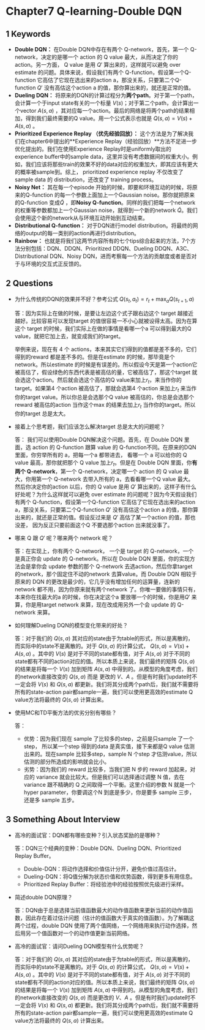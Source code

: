 # Chapter7 Q-learning-Double DQN

## 1 Keywords

- **Double DQN：** 在Double DQN中存在有两个 Q-network，首先，第一个 Q-network，决定的是哪一个 action 的 Q value 最大，从而决定了你的action。另一方面， Q value 是用 $Q'$ 算出来的，这样就可以避免 over estimate 的问题。具体来说，假设我们有两个 Q-function，假设第一个Q-function 它高估了它现在选出来的action a，那没关系，只要第二个Q-function $Q'$ 没有高估这个action a 的值，那你算出来的，就还是正常的值。
- **Dueling DQN：** 将原来的DQN的计算过程分为**两个path**。对于第一个path，会计算一个于input state有关的一个标量 $V(s)$；对于第二个path，会计算出一个vector $A(s,a)$ ，其对应每一个action。最后的网络是将两个path的结果相加，得到我们最终需要的Q value。用一个公式表示也就是 $Q(s,a)=V(s)+A(s,a)$ 。 
- **Prioritized Experience Replay （优先经验回放）：** 这个方法是为了解决我们在chapter6中提出的**Experience Replay（经验回放）**方法不足进一步优化提出的。我们在使用Experience Replay时是uniformly取出的experience buffer中的sample data，这里并没有考虑数据间的权重大小。例如，我们应该将那些train的效果不好的data对应的权重加大，即其应该有更大的概率被sample到。综上， prioritized experience replay 不仅改变了 sample data 的 distribution，还改变了 training process。
- **Noisy Net：** 其在每一个episode 开始的时候，即要和环境互动的时候，将原来的Q-function 的每一个参数上面加上一个Gaussian noise。那你就把原来的Q-function 变成$\tilde{Q}$ ，即**Noisy Q-function**。同样的我们把每一个network的权重等参数都加上一个Gaussian noise，就得到一个新的network $\tilde{Q}$。我们会使用这个新的network从与环境互动开始到互动结束。
- **Distributional Q-function：** 对于DQN进行model distribution。将最终的网络的output的每一类别的action再进行distribution。
- **Rainbow：** 也就是将我们这两节内容所有的七个tips综合起来的方法，7个方法分别包括：DQN、DDQN、Prioritized DDQN、Dueling DDQN、A3C、Distributional DQN、Noisy DQN，进而考察每一个方法的贡献度或者是否对于与环境的交互式正反馈的。

## 2 Questions

- 为什么传统的DQN的效果并不好？参考公式 $Q(s_t ,a_t)=r_t+\max_{a}Q(s_{t+1},a)$ 

  答：因为实际上在做的时候，是要让左边这个式子跟右边这个 target 越接近越好。比较容易可以发现target 的值很容易一不小心就被设得太高。因为在算这个 target 的时候，我们实际上在做的事情是看哪一个a 可以得到最大的Q value，就把它加上去，就变成我们的target。

  举例来说，现在有 4 个 actions，本来其实它们得到的值都是差不多的，它们得到的reward 都是差不多的。但是在estimate 的时候，那毕竟是个network。所以estimate 的时候是有误差的。所以假设今天是第一个action它被高估了，假设绿色的东西代表是被高估的量，它被高估了，那这个target 就会选这个action。然后就会选这个高估的Q value来加上$r_t$，来当作你的target。如果第4 个action 被高估了，那就会选第4 个action 来加上$r_t$ 来当作你的target value。所以你总是会选那个Q value 被高估的，你总是会选那个reward 被高估的action 当作这个max 的结果去加上$r_t$ 当作你的target。所以你的target 总是太大。

- 接着上个思考题，我们应该怎么解决target 总是太大的问题呢？

  答： 我们可以使用Double DQN解决这个问题。首先，在 Double DQN 里面，选 action 的 Q-function 跟算 value 的 Q-function不同。在原来的DQN 里面，你穷举所有的 a，把每一个a 都带进去， 看哪一个 a 可以给你的 Q value 最高，那你就把那个 Q value 加上$r_t$。但是在 Double DQN 里面，你**有两个 Q-network**，第一个 Q-network，决定哪一个 action 的 Q value 最大，你用第一个 Q-network 去带入所有的 a，去看看哪一个Q value 最大。然后你决定你的action 以后，你的 Q value 是用 $Q'$ 算出来的，这样子有什么好处呢？为什么这样就可以避免 over estimate 的问题呢？因为今天假设我们有两个 Q-function，假设第一个Q-function 它高估了它现在选出来的action a，那没关系，只要第二个Q-function $Q'$ 没有高估这个action a 的值，那你算出来的，就还是正常的值。假设反过来是 $Q'$ 高估了某一个action 的值，那也没差， 因为反正只要前面这个Q 不要选那个action 出来就没事了。

- 哪来 Q  跟 $Q'$ 呢？哪来两个 network 呢？

  答：在实现上，你有两个 Q-network， 一个是 target 的 Q-network，一个是真正你会 update 的 Q-network。所以在 Double DQN 里面，你的实现方法会是拿你会 update 参数的那个 Q-network 去选action，然后你拿target 的network，那个固定住不动的network 去算value。而 Double DQN 相较于原来的 DQN 的更改是最少的，它几乎没有增加任何的运算量，连新的network 都不用，因为你原来就有两个network 了。你唯一要做的事情只有，本来你在找最大的a 的时候，你在决定这个a 要放哪一个的时候，你是用$Q'$ 来算，你是用target network 来算，现在改成用另外一个会 update 的 Q-network 来算。

- 如何理解Dueling DQN的模型变化带来的好处？

  答：对于我们的 $Q(s,a)$ 其对应的state由于为table的形式，所以是离散的，而实际中的state不是离散的。对于 $Q(s,a)$ 的计算公式， $Q(s,a)=V(s)+A(s,a)$ 。其中的 $V(s)$ 是对于不同的state都有值，对于 $A(s,a)$ 对于不同的state都有不同的action对应的值。所以本质上来说，我们最终的矩阵 $Q(s,a)$ 的结果是将每一个 $V(s)$ 加到矩阵 $A(s,a)$ 中得到的。从模型的角度考虑，我们的network直接改变的 $Q(s,a)$ 而是 更改的 $V、A$ 。但是有时我们update时不一定会将 $V(s)$ 和 $Q(s,a)$ 都更新。我们将其分成两个path后，我们就不需要将所有的state-action pair都sample一遍，我们可以使用更高效的estimate Q value方法将最终的 $Q(s,a)$ 计算出来。

- 使用MC和TD平衡方法的优劣分别有哪些？

  答：

  - 优势：因为我们现在 sample 了比较多的step，之前是只sample 了一个step， 所以某一个step 得到的data 是真实值，接下来都是Q value 估测出来的。现在sample 比较多step，sample N 个step 才估测value，所以估测的部分所造成的影响就会比小。
  - 劣势：因为我们的 reward 比较多，当我们把 N 步的 reward 加起来，对应的 variance 就会比较大。但是我们可以选择通过调整 N 值，去在variance 跟不精确的 Q 之间取得一个平衡。这里介绍的参数 N 就是一个hyper parameter，你要调这个N 到底是多少，你是要多 sample 三步，还是多 sample 五步。



## 3 Something About Interview

- 高冷的面试官：DQN都有哪些变种？引入状态奖励的是哪种？

  答：DQN三个经典的变种：Double DQN、Dueling DQN、Prioritized Replay Buffer。

  - Double-DQN：将动作选择和价值估计分开，避免价值过高估计。
  - Dueling-DQN：将Q值分解为状态价值和优势函数，得到更多有用信息。
  - Prioritized Replay Buffer：将经验池中的经验按照优先级进行采样。

- 简述double DQN原理？

  答：DQN由于总是选择当前值函数最大的动作值函数来更新当前的动作值函数，因此存在着过估计问题（估计的值函数大于真实的值函数）。为了解耦这两个过程，double DQN 使用了两个值网络，一个网络用来执行动作选择，然后用另一个值函数对一个的动作值更新当前网络。

- 高冷的面试官：请问Dueling DQN模型有什么优势呢？

  答：对于我们的 $Q(s,a)$ 其对应的state由于为table的形式，所以是离散的，而实际中的state不是离散的。对于 $Q(s,a)$ 的计算公式， $Q(s,a)=V(s)+A(s,a)$ 。其中的 $V(s)$ 是对于不同的state都有值，对于 $A(s,a)$ 对于不同的state都有不同的action对应的值。所以本质上来说，我们最终的矩阵 $Q(s,a)$ 的结果是将每一个 $V(s)$ 加到矩阵 $A(s,a)$ 中得到的。从模型的角度考虑，我们的network直接改变的 $Q(s,a)$ 而是更改的 $V、A$ 。但是有时我们update时不一定会将 $V(s)$ 和 $Q(s,a)$ 都更新。我们将其分成两个path后，我们就不需要将所有的state-action pair都sample一遍，我们可以使用更高效的estimate Q value方法将最终的 $Q(s,a)$ 计算出来。
